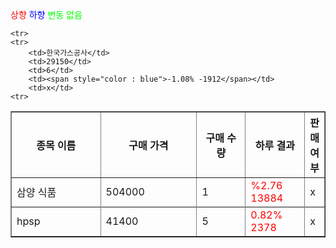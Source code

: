 <span style = "color:red">상향</span>
<span style="color : blue">하향</span>
<span style  = "color:00ff00">변동 없음</span>

<table border = "1">
	<tr>
		<th width = "200">종목 이름</th>
		<th width = "200">구매 가격</th>
		<th width = 100>구매 수량</th>
		<th width = "100">하루 결과</th>
		<th>판매 여부</th>
	</tr>
	<tr>
		<td>삼양 식품</td>
		<td>504000</td>
		<td>1</td>
		<td><span style = "color:red">%2.76 13884</span></td>
		<td>x</td>
	<tr>
	<tr>
		<td>hpsp</td>
		<td>41400</td>
		<td>5</td>
		<td><span style = "color:red">0.82% 2378</span></td>
		<td>x</td>
	<tr>
	<tr>

	<tr>
	<tr>
		<td>한국가스공사</td>
		<td>29150</td>
		<td>6</td>
		<td><span style="color : blue">-1.08% -1912</span></td>
		<td>x</td>
	<tr>
</table>
